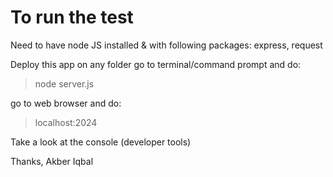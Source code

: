 # To run the test

Need to have node JS installed & with following packages: express, request

Deploy this app on any folder
go to terminal/command prompt and do:
> node server.js

go to web browser and do:
> localhost:2024

Take a look at the console (developer tools)

Thanks,
Akber Iqbal
